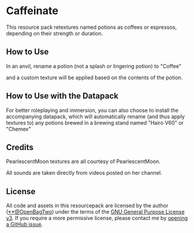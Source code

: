 # Caffeinate

This resource pack retextures named potions as coffees or espressos, depending
on their strength or duration.

## How to Use

In an anvil, rename a potion (not a splash or lingering potion) to "Coffee"

and a custom texture will be applied based on the contents of the potion.

## How to Use with the Datapack

For better roleplaying and immersion, you can also choose to install the
accompanying datapack, which will automatically rename (and thus apply textures
to) any potions brewed in a brewing stand named "Hairo V60" or "Chemex"

## Credits

PearlescentMoon textures are all courtesy of PearlescentMoon.

All sounds are taken directly from videos posted on her channel.


## License

All code and assets in this resourcepack are licensed by the author
([**@OpenBagTwo](https://github.com/OpenBagTwo/)) under the terms of the
[GNU General Purpose License v3](https://www.gnu.org/licenses/gpl-3.0.en.html).
If you require a more permissive license, please contact me by
[opening a GitHub issue](https://github.com/OpenBagTwo/chappeau/issues/new).
